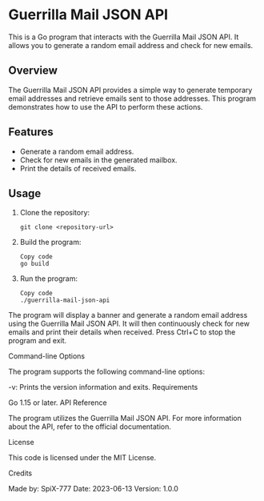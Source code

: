 # Guerrilla Mail JSON API

This is a Go program that interacts with the Guerrilla Mail JSON API. It allows you to generate a random email address and check for new emails.

## Overview

The Guerrilla Mail JSON API provides a simple way to generate temporary email addresses and retrieve emails sent to those addresses. This program demonstrates how to use the API to perform these actions.

## Features

- Generate a random email address.
- Check for new emails in the generated mailbox.
- Print the details of received emails.

## Usage

1. Clone the repository:

   ```shell
   git clone <repository-url>

2. Build the program:

   ``` shell
   Copy code
   go build

3. Run the program:

   ``` shell
   Copy code
   ./guerrilla-mail-json-api

The program will display a banner and generate a random email address using the Guerrilla Mail JSON API. It will then continuously check for new emails and print their details when received.
Press Ctrl+C to stop the program and exit.

Command-line Options

The program supports the following command-line options:

-v: Prints the version information and exits.
Requirements

Go 1.15 or later.
API Reference

The program utilizes the Guerrilla Mail JSON API. For more information about the API, refer to the official documentation.

License

This code is licensed under the MIT License.

Credits

Made by: SpiX-777
Date: 2023-06-13
Version: 1.0.0